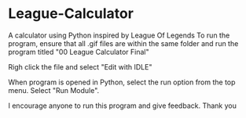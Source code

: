 # League-Calculator
A calculator using Python inspired by League Of Legends
To run the program, ensure that all .gif files are within the same folder and run the program titled "00 League Calculator Final"

Righ click the file and select "Edit with IDLE"

When program is opened in Python, select the run option from the top menu. Select "Run Module". 

I encourage anyone to run this program and give feedback. Thank you
